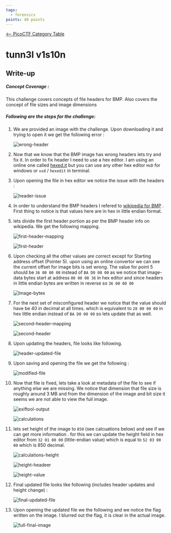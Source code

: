 ```yaml
---
tags:
  - forensics
points: 40 points
---
```


[<-- PicoCTF Category Table](../../README.md#2-picoctf)

# tunn3l v1s10n

## Write-up
##### Concept Coverage :
This challenge covers concepts of file headers for BMP. Also covers the concept of file sizes and image dimensions 

##### Following are the steps for the challenge: 
1. We are provided an image with the challenge. Upon downloading it and trying to open it we get the following error : 
    
    ![wrong-header](../assets/tunnel-vision/wrong-header.png)
    
2. Now that we know that the BMP image has wrong headers lets try and fix it. In order to fix header I need to use a hex editor. I am using an online one called [hexed.it](https://hexed.it/) but you can use any other hex editor `HxD` for windows or `xxd` / `hexedit` in terminal.
   
3. Upon opening the file in hex editor we notice the issue with the headers :
    
    ![header-issue](../assets/tunnel-vision/header-issue.png)
    
4. In order to understand the BMP headers I refered to [wikipedia for BMP](https://en.wikipedia.org/wiki/BMP_file_format) . First thing to notice is that values here are in hex in little endian format.
   
5. lets divide the first header portion as per the BMP header info on wikipedia. We get the following mapping.
    
    ![first-header-mapping](../assets/tunnel-vision/first-header-mapping.png)
    
    ![first-header](../assets/tunnel-vision/first-header.png)
    
6. Upon checking all the other values are correct except for Starting address offset (Pointer 5). upon using an online convertor we can see the current offset for image bits is set wrong. The value for point 5 should be `36 00 00 00` instead of `BA D0 00 00` as we notice that image-data bytes start at address `00 00 00 36` in hex editor and since headers in little endian bytes are written in reverse so `36 00 00 00`
    
    ![Image-bytes](../assets/tunnel-vision/image-data.png)
    
7. For the next set of misconfigured header we notice that the value should have be 40 in decimal at all times. which is equivalent to `28 00 00 00` in hex little endian instead of `BA D0 00 00` so lets update that  as well. 
    
    ![second-header-mapping](../assets/tunnel-vision/second-header-mapping.png)
    
    ![second-header](../assets/tunnel-vision/second-header.png)
    
8. Upon updating the headers, file looks like following. 
    
    ![header-updated-file](../assets/tunnel-vision/header-updated-file.png)
    
9. Upon saving and opening the file we get the following :
    
    ![modified-file](../assets/tunnel-vision/modified-file.png)
    
10. Now that file is fixed, lets take a look at metadata of the file to see if anything else we are missing. We notice that dimension that file size is roughly around 3 MB and from the dimension of the image and bit size it seems we are not able to view the full image.
    
    ![exiftool-output](../assets/tunnel-vision/exiftool-output.png)
    
    ![calculations](../assets/tunnel-vision/calculations.png)
    
11. lets set height of the image to `850` (see calcuations below) and see if we can get more information . for this we can update the height field in hex editor from `32 01 00 00` (little-endian value) which is equal to `52 03 00 00`  which is 850 decimal. 
     
     ![calculations-height](../assets/tunnel-vision/calculations-height.png)
     
     ![height-headeer](../assets/tunnel-vision/height-header.png)
     
     ![height-value](../assets/tunnel-vision/height-value.png)
     
12. Final updated file looks like following (includes header updates and height change) : 
    
    ![final-updated-file](../assets/tunnel-vision/final-updated-file.png)
    
13. Upon opening the updated file we the following and we notice the flag written on the image. I blurred out the flag, it is clear in the actual image.
    
    ![full-final-image](../assets/tunnel-vision/full-final-image.png)
